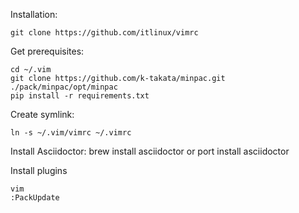 Installation:

	git clone https://github.com/itlinux/vimrc

Get prerequisites:

	cd ~/.vim
	git clone https://github.com/k-takata/minpac.git ./pack/minpac/opt/minpac
	pip install -r requirements.txt

Create symlink:

	ln -s ~/.vim/vimrc ~/.vimrc

Install Asciidoctor:
	brew install asciidoctor
	or 
	port install asciidoctor

Install plugins
	
	vim
	:PackUpdate
